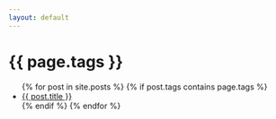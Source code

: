 ```yaml
---
layout: default
---
```


<h1>{{ page.tags }}</h1>

<ul>
{% for post in site.posts %}
  {% if post.tags contains page.tags %}
    <li>
      <a href="{{ post.url }}">{{ post.title }}</a>
    </li>
  {% endif %}
{% endfor %}
</ul>